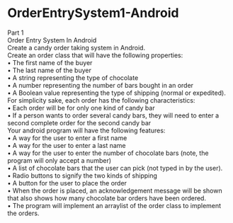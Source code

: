 # OrderEntrySystem1-Android
Part 1 <br>
Order Entry System In Android <br>
Create a candy order taking system in Android. <br>
Create an order class that will have the following properties: <br>
•	The first name of the buyer <br>
•	The last name of the buyer <br>
•	A string representing the type of chocolate <br>
•	A number representing the number of bars bought in an order <br>
•	A Boolean value representing the type of shipping (normal or expedited). <br>
For simplicity sake, each order has the following characteristics: <br>
•	Each order will be for only one kind of candy bar <br>
•	If a person wants to order several candy bars, they will need to enter a second complete order for the second candy bar <br>
Your android program will have the following features: <br>
•	A way for the user to enter a first name <br>
•	A way for the user to enter a last name <br>
•	A way for the user to enter the number of chocolate bars (note, the program will only accept a number) <br>
•	A list of chocolate bars that the user can pick (not typed in by the user). <br>
•	Radio buttons to signify the two kinds of shipping <br>
•	A button for the user to place the order <br>
•	When the order is placed, an acknowledgement message will be shown that also shows how many chocolate bar orders have been ordered. <br>
•	The program will implement an arraylist of the order class to implement the orders. <br>
